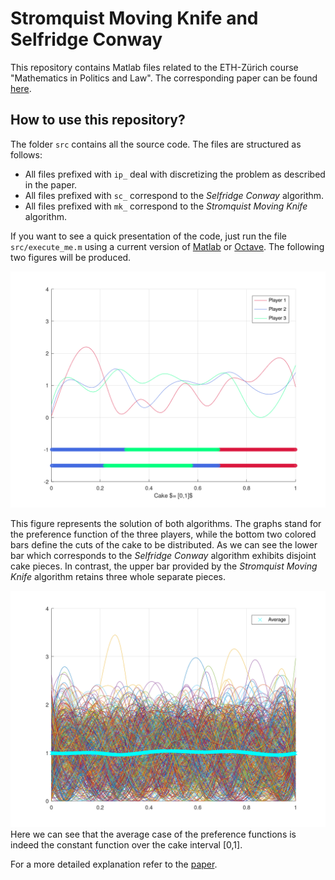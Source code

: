 # Stromquist Moving Knife and Selfridge Conway

This repository contains Matlab files related to the ETH-Zürich course "Mathematics in Politics and Law". The corresponding paper can be found  [here](/An_Algorithmic_Application_of_Cake-Cutting-Vladimir_Fomin.pdf?raw=true).

## How to use this repository?

The folder `src` contains all the source code. The files are structured as follows:

- All files prefixed with `ip_` deal with discretizing the problem as described in the paper. 
- All files prefixed with `sc_` correspond to the *Selfridge Conway* algorithm.
- All files prefixed with `mk_` correspond to the *Stromquist Moving Knife* algorithm.

 If you want to see a quick presentation of the code, just run the file `src/execute_me.m` using a current version of [Matlab](https://www.mathworks.com/products/matlab.html) or [Octave](https://www.gnu.org/software/octave/). The following two figures will be produced.

![](/assets/problem_instance.png?raw=true)

This figure represents the solution of both algorithms. The graphs stand for the preference function of the three players, while the bottom two colored bars define the cuts of the cake to be distributed. 
As we can see the lower bar which corresponds to the *Selfridge Conway* algorithm exhibits disjoint cake pieces. In contrast, the upper bar provided by the *Stromquist Moving Knife* algorithm retains three whole separate pieces.

![](/assets/average_case.png?raw=true)Here we can see that the average case of the preference functions is indeed the constant function over the cake interval [0,1].

For a more detailed explanation refer to the [paper](/An_Algorithmic_Application_of_Cake-Cutting-Vladimir_Fomin.pdf?raw=true).
